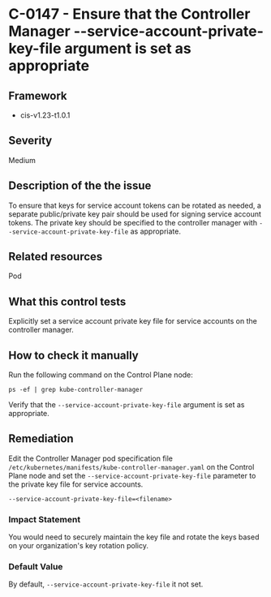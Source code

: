 # C-0147 - Ensure that the Controller Manager --service-account-private-key-file argument is set as appropriate

## Framework
* cis-v1.23-t1.0.1
 
## Severity
Medium

## Description of the the issue
To ensure that keys for service account tokens can be rotated as needed, a separate public/private key pair should be used for signing service account tokens. The private key should be specified to the controller manager with `--service-account-private-key-file` as appropriate.
 
## Related resources
Pod
 
## What this control tests 
Explicitly set a service account private key file for service accounts on the controller manager.
 
## How to check it manually 
Run the following command on the Control Plane node:

 
```
ps -ef | grep kube-controller-manager

```
 Verify that the `--service-account-private-key-file` argument is set as appropriate.
 
## Remediation
Edit the Controller Manager pod specification file `/etc/kubernetes/manifests/kube-controller-manager.yaml` on the Control Plane node and set the `--service-account-private-key-file` parameter to the private key file for service accounts.

 
```
--service-account-private-key-file=<filename>

```
 
### Impact Statement
You would need to securely maintain the key file and rotate the keys based on your organization's key rotation policy.
 
### Default Value
By default, `--service-account-private-key-file` it not set.
 
